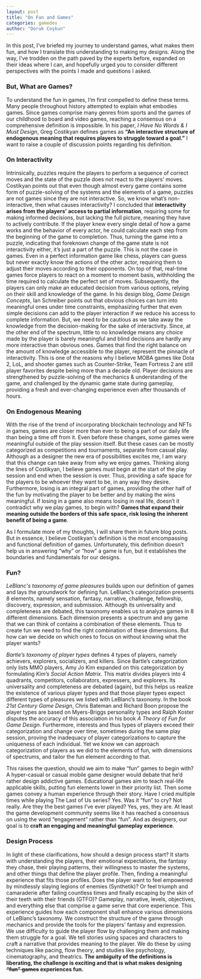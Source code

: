 ```yaml
---
layout: post
title: "On Fun and Games"
categories: gamedev
author: "Doruk Coşkun"
---
```


In this post, I’ve briefed my journey to understand games, what makes them fun, and how I translate this understanding to making my designs. Along the way, I’ve trodden on the path paved by the experts before, expanded on their ideas where I can, and hopefully urged you to consider different perspectives with the points I made and questions I asked.

### But, What are Games?

To understand the fun in games, I’m first compelled to define these terms. Many people throughout history attempted to explain what embodies games. Since games comprise many genres from sports and the games of our childhood to board and video games, reaching a consensus on a comprehensive definition is impossible. In his paper, _I Have No Words & I Must Design_, Greg Costikyan defines games as **“An interactive structure of endogenous meaning that requires players to struggle toward a goal.”** I want to raise a couple of discussion points regarding his definition.

### On Interactivity

Intrinsically, puzzles require the players to perform a sequence of correct moves and the state of the puzzle does not react to the players' moves. Costikyan points out that even though almost every game contains some form of puzzle-solving of the systems and the elements of a game, puzzles are not games since they are not interactive. So, we know what’s non-interactive, then what causes interactivity? I concluded that **interactivity arises from the players' access to partial information**, requiring some for making informed decisions, but lacking the full picture, meaning they have to actively contribute. If the player knew every single detail of how a game works and the behavior of every actor, he could calculate each step from the beginning of the game to completion.  Thus, turning the game into a puzzle, indicating that foreknown change of the game state is not interactivity either, it’s just a part of the puzzle. This is not the case in games. Even in a perfect information game like chess, players can guess but never exactly know the actions of the other actor, requiring them to adjust their moves according to their opponents. On top of that, real-time games force players to react on a moment to moment basis, withholding the time required to calculate the perfect set of moves. Subsequently, the players can only make an educated decision from various options, relying on their skill and knowledge of the game. In his design blog, _Game Design Concepts_, Ian Schreiber points out that obvious choices can turn into meaningful ones under time constraints, emphasizing further that even simple decisions can add to the player interaction if we reduce his access to complete information. But, we need to be cautious as we take away the knowledge from the decision-making for the sake of interactivity. Since, at the other end of the spectrum, little to no knowledge means any choice made by the player is barely meaningful and blind decisions are hardly any more interactive than obvious ones. Games that find the right balance on the amount of knowledge accessible to the player, represent the pinnacle of interactivity. This is one of the reasons why I believe MOBA games like Dota 2, LoL, and shooter games such as Counter-Strike, Team Fortress 2 are still player favorites despite being more than a decade old. Player decisions are strengthened by puzzle-solving of the mechanics & understanding of the game, and challenged by the dynamic game state during gameplay, providing a fresh and ever-changing experience even after thousands of hours.

### On Endogenous Meaning

With the rise of the trend of incorporating blockchain technology and NFTs in games, games are closer more than ever to being a part of our daily life than being a time off from it. Even before these changes, some games were meaningful outside of the play session itself. But these cases can be mostly categorized as competitions and tournaments, separate from casual play. Although as a designer the new era of possibilities excites me, I am wary that this change can take away from why we enjoy games. Thinking along the lines of Costikyan, I believe games must begin at the start of the play session and end when the session is over. Thus, providing a safe space for the players to be whoever they want to be, in any way they desire. Furthermore, losing is an  integral part of games, providing the other half of the fun by motivating the player to be better and by making the wins meaningful. If losing in a game also means losing in real life, doesn’t it contradict why we play games, to begin with? **Games that expand their meaning outside the borders of this safe space, risk losing the inherent benefit of being a game**.

As I formulate more of my thoughts, I will share them in future blog posts. But in essence, I believe Costikyan's definition is the most encompassing and functional definition of games. Unfortunately, this definition doesn’t help us in answering “why” or “how” a game is fun, but it establishes the boundaries and fundamentals for our designs.

### Fun?

_LeBlanc's taxonomy of game pleasures_ builds upon our definition of games and lays the groundwork for defining fun. LeBlanc’s categorization presents 8 elements, namely sensation, fantasy, narrative, challenge, fellowship, discovery, expression, and submission. Although its universality and completeness are debated, this taxonomy enables us to analyze games in 8 different dimensions. Each dimension presents a spectrum and any game that we can think of contains a combination of these elements. Thus to create fun we need to find the right combination of these dimensions. But how can we decide on which ones to focus on without knowing what the player wants?	

_Bartle’s taxonomy of player types_ defines 4 types of players, namely achievers, explorers, socializers, and killers. Since Bartle’s categorization only lists MMO players, Amy Jo Kim expanded on this categorization by formulating _Kim’s Social Action Matrix_. This matrix divides players into 4 quadrants, competitors, collaborators, expressers, and explorers. Its universality and completeness are debated (again), but this helps us realize the existence of various player types and that those player types expect different types of pleasures we listed with LeBlanc’s taxonomy. In the book _21st Century Game Design_, Chris Bateman and Richard Boon propose the player types are based on Myers-Briggs personality types and Ralph Koster disputes the accuracy of this association in his book _A Theory of Fun for Game Design_. Furthermore, interests and thus types of players exceed their categorization and change over time, sometimes during the same play session, proving the inadequacy of player categorizations to capture the uniqueness of each individual. Yet we know we can approach categorization of players as we did to the elements of fun, with dimensions of spectrums, and tailor the fun element according to that.

This raises the question, should we aim to make “fun” games to begin with? A hyper-casual or casual mobile game designer would debate that he’d rather design addictive games. Educational games aim to teach real-life applicable skills, putting fun elements lower in their priority list. Then some games convey a human experience through their story. Have I cried multiple times while playing The Last of Us series? Yes. Was it “fun” to cry? Not really. Are they the best games I’ve ever played? Yes, yes, they are. At least the game development community seems like it has reached a consensus on using the word “engagement” rather than “fun”. And as designers, our goal is to **craft an engaging and meaningful gameplay experience**.

### Design Process

In light of these clarifications, how should a design process start? It starts with understanding the players, their emotional expectations, the fantasy they chase, their playing patterns, their willingness to master the systems, and other things that define the player profile. Then, finding a meaningful experience that fits those profiles. Does the player want to feel empowered by mindlessly slaying legions of enemies (Synthetik)? Or feel triumph and camaraderie after failing countless times and finally escaping by the skin of their teeth with their friends (GTFO)? Gameplay, narrative, levels, objectives, and everything else that comprise a game serve that core experience. This experience guides how each component shall enhance various dimensions of LeBlanc’s taxonomy. We construct the structure of the game through mechanics and provide the tools for the players' fantasy and expression. We use difficulty to guide the player flow by challenging them and making them struggle for a goal. We tell stories using spaces and characters to craft a narrative that provides meaning to the player. We do these by using techniques like pacing, flow theory, and studies like psychology, cinematography, and theatrics. **The ambiguity of the definitions is liberating, the challenge is exciting and that is what makes designing ~~“fun” games~~ experiences fun.**
